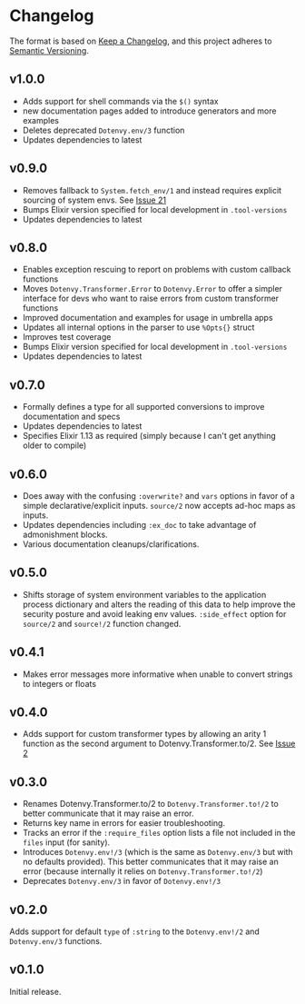 # Changelog

The format is based on [Keep a Changelog](https://keepachangelog.com/en/1.0.0/),
and this project adheres to [Semantic Versioning](https://semver.org/spec/v2.0.0.html).

## v1.0.0

- Adds support for shell commands via the `$()` syntax
- new documentation pages added to introduce generators and more examples
- Deletes deprecated `Dotenvy.env/3` function
- Updates dependencies to latest

## v0.9.0

- Removes fallback to `System.fetch_env/1` and instead requires explicit sourcing of system envs. See [Issue 21](https://github.com/fireproofsocks/dotenvy/issues/21)
- Bumps Elixir version specified for local development in `.tool-versions`
- Updates dependencies to latest

## v0.8.0

- Enables exception rescuing to report on problems with custom callback functions
- Moves `Dotenvy.Transformer.Error` to `Dotenvy.Error` to offer a simpler interface
  for devs who want to raise errors from custom transformer functions
- Improved documentation and examples for usage in umbrella apps
- Updates all internal options in the parser to use `%Opts{}` struct
- Improves test coverage
- Bumps Elixir version specified for local development in `.tool-versions`
- Updates dependencies to latest

## v0.7.0

- Formally defines a type for all supported conversions to improve documentation and specs
- Updates dependencies to latest
- Specifies Elixir 1.13 as required (simply because I can't get anything older to compile)

## v0.6.0

- Does away with the confusing `:overwrite?` and `vars` options in favor of a simple declarative/explicit inputs. `source/2` now accepts ad-hoc maps as inputs.
- Updates dependencies including `:ex_doc` to take advantage of admonishment blocks.
- Various documentation cleanups/clarifications.

## v0.5.0

- Shifts storage of system environment variables to the application process dictionary and alters the reading of this data to help improve the security posture and avoid leaking env values. `:side_effect` option for `source/2` and `source!/2` function changed.

## v0.4.1

- Makes error messages more informative when unable to convert strings to integers or floats

## v0.4.0

- Adds support for custom transformer types by allowing an arity 1 function as the second argument to Dotenvy.Transformer.to/2. See [Issue 2](https://github.com/fireproofsocks/dotenvy/issues/2)

## v0.3.0

- Renames Dotenvy.Transformer.to/2 to `Dotenvy.Transformer.to!/2` to better communicate that it may raise an error.
- Returns key name in errors for easier troubleshooting.
- Tracks an error if the `:require_files` option lists a file not included in the `files` input (for sanity).
- Introduces `Dotenvy.env!/3` (which is the same as `Dotenvy.env/3` but with no defaults provided). This better communicates that it may raise an error (because internally it relies on `Dotenvy.Transformer.to!/2`)
- Deprecates `Dotenvy.env/3` in favor of `Dotenvy.env!/3`

## v0.2.0

Adds support for default `type` of `:string` to the `Dotenvy.env!/2` and `Dotenvy.env/3` functions.

## v0.1.0

Initial release.
